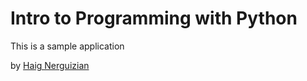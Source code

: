 # Intro to Programming with Python

This is a sample application

by [Haig Nerguizian](https://twitter.com/HaigColumbia)